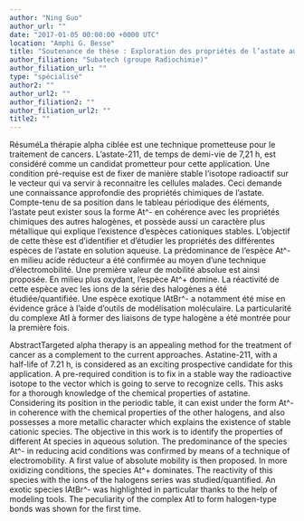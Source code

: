 ```yaml
---
author: "Ning Guo"
author_url: ""
date: "2017-01-05 00:00:00 +0000 UTC"
location: "Amphi G. Besse"
title: "Soutenance de thèse : Exploration des propriétés de l’astate aux degrés d’oxydation +I et –I en phase aqueuse"
author_filiation: "Subatech (groupe Radiochimie)"
author_filiation_url: ""
type: "spécialisé"
author2: ""
author_url2: ""
author_filiation2: ""
author_filiation_url2: ""
title2: ""
---
```

RésuméLa thérapie alpha ciblée est une technique prometteuse pour le traitement de cancers. L’astate-211, de temps de demi-vie de 7,21 h, est considéré comme un candidat prometteur pour cette application. Une condition pré-requise est de fixer de manière stable l’isotope radioactif sur le vecteur qui va servir à reconnaitre les cellules malades. Ceci demande une connaissance approfondie des propriétés chimiques de l’astate. Compte-tenu de sa position dans le tableau périodique des éléments, l’astate peut exister sous la forme At^- en cohérence avec les propriétés chimiques des autres halogènes, et possède aussi un caractère plus métallique qui explique l’existence d’espèces cationiques stables. L’objectif de cette thèse est d’identifier et d’étudier les propriétés des différentes espèces de l’astate en solution aqueuse. La prédominance de l’espèce At^- en milieu acide réducteur a été confirmée au moyen d’une technique d’électromobilité. Une première valeur de mobilité absolue est ainsi proposée. En milieu plus oxydant, l’espèce At^+ domine. La réactivité de cette espèce avec les ions de la série des halogènes a été étudiée/quantifiée. Une espèce exotique IAtBr^- a notamment été mise en évidence grâce à l’aide d’outils de modélisation moléculaire. La particularité du complexe AtI à former des liaisons de type halogène a été montrée pour la première fois.

AbstractTargeted alpha therapy is an appealing method for the treatment of cancer as a complement to the current approaches. Astatine-211, with a half-life of 7.21 h, is considered as an exciting prospective candidate for this application. A pre-required condition is to fix in a stable way the radioactive isotope to the vector which is going to serve to recognize cells. This asks for a thorough knowledge of the chemical properties of astatine. Considering its position in the periodic table, it can exist under the form At^- in coherence with the chemical properties of the other halogens, and also possesses a more metallic character which explains the existence of stable cationic species. The objective in this work is to identify the properties of different At species in aqueous solution. The predominance of the species At^- in reducing acid conditions was confirmed by means of a technique of electromobility. A first value of absolute mobility is then proposed. In more oxidizing conditions, the species At^+ dominates. The reactivity of this species with the ions of the halogens series was studied/quantified. An exotic species IAtBr^- was highlighted in particular thanks to the help of modeling tools. The peculiarity of the complex AtI to form halogen-type bonds was shown for the first time.
